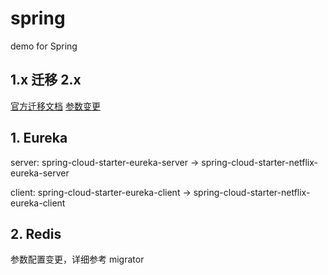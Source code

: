 # spring
demo for Spring

## 1.x 迁移 2.x
[官方迁移文档](https://github.com/spring-projects/spring-boot/wiki/Spring-Boot-2.0-Migration-Guide)
[参数变更](https://github.com/spring-projects/spring-boot/wiki/Spring-Boot-2.0-Configuration-Changelog)

## 1. Eureka
server: 
spring-cloud-starter-eureka-server → spring-cloud-starter-netflix-eureka-server

client: 
spring-cloud-starter-eureka-client → spring-cloud-starter-netflix-eureka-client


## 2. Redis
参数配置变更，详细参考 migrator